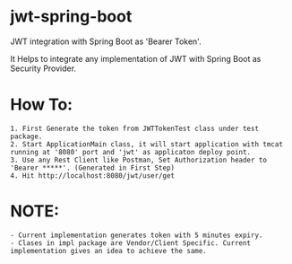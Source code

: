 # jwt-spring-boot
JWT integration with Spring Boot as 'Bearer Token'.

It Helps to integrate any implementation of JWT with Spring Boot as Security Provider.

# How To:
	1. First Generate the token from JWTTokenTest class under test package.
	2. Start ApplicationMain class, it will start application with tmcat running at '8080' port and 'jwt' as applicaton deploy point.
	3. Use any Rest Client like Postman, Set Authorization header to 'Bearer *****'. (Generated in First Step)
	4. Hit http://localhost:8080/jwt/user/get
  
# NOTE:
	- Current implementation generates token with 5 minutes expiry.
	- Clases in impl package are Vendor/Client Specific. Current implementation gives an idea to achieve the same. 
